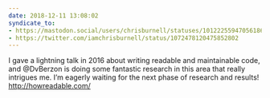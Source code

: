 ```yaml
---
date: 2018-12-11 13:08:02
syndicate_to:
- https://mastodon.social/users/chrisburnell/statuses/101222559470561868
- https://twitter.com/iamchrisburnell/status/1072478120475852802
---
```


I gave a lightning talk in 2016 about writing readable and maintainable code, and @DvBerzon is doing some fantastic research in this area that really intrigues me. I’m eagerly waiting for the next phase of research and results! <a href="http://howreadable.com/" rel="external">http://howreadable.com/</a>
